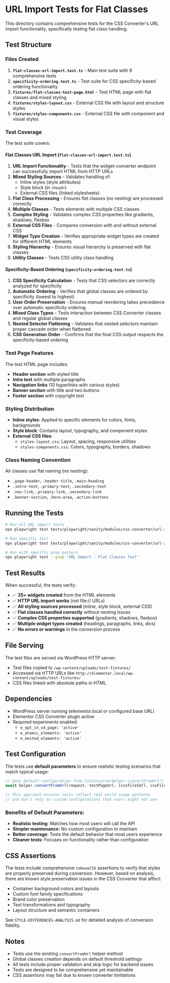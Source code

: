 # URL Import Tests for Flat Classes

This directory contains comprehensive tests for the CSS Converter's URL import functionality, specifically testing flat class handling.

## Test Structure

### Files Created

1. **`flat-classes-url-import.test.ts`** - Main test suite with 9 comprehensive tests
2. **`specificity-ordering.test.ts`** - Test suite for CSS specificity-based ordering functionality
3. **`fixtures/flat-classes-test-page.html`** - Test HTML page with flat classes and mixed styling
4. **`fixtures/styles-layout.css`** - External CSS file with layout and structure styles
5. **`fixtures/styles-components.css`** - External CSS file with component and visual styles

### Test Coverage

The test suite covers:

#### Flat Classes URL Import (`flat-classes-url-import.test.ts`)
1. **URL Import Functionality** - Tests that the widget-converter endpoint can successfully import HTML from HTTP URLs
2. **Mixed Styling Sources** - Validates handling of:
   - Inline styles (style attributes)
   - Style block (in `<head>`)
   - External CSS files (linked stylesheets)
3. **Flat Class Processing** - Ensures flat classes (no nesting) are processed correctly
4. **Multiple Classes** - Tests elements with multiple CSS classes
5. **Complex Styling** - Validates complex CSS properties like gradients, shadows, flexbox
6. **External CSS Files** - Compares conversion with and without external CSS
7. **Widget Type Creation** - Verifies appropriate widget types are created for different HTML elements
8. **Styling Hierarchy** - Ensures visual hierarchy is preserved with flat classes
9. **Utility Classes** - Tests CSS utility class handling

#### Specificity-Based Ordering (`specificity-ordering.test.ts`)
1. **CSS Specificity Calculation** - Tests that CSS selectors are correctly analyzed for specificity
2. **Automatic Ordering** - Verifies that global classes are ordered by specificity (lowest to highest)
3. **User Order Preservation** - Ensures manual reordering takes precedence over automatic specificity ordering
4. **Mixed Class Types** - Tests interaction between CSS Converter classes and regular global classes
5. **Nested Selector Flattening** - Validates that nested selectors maintain proper cascade order when flattened
6. **CSS Generation Order** - Confirms that the final CSS output respects the specificity-based ordering

### Test Page Features

The test HTML page includes:

- **Header section** with styled title
- **Intro text** with multiple paragraphs
- **Navigation links** (10 hyperlinks with various styles)
- **Banner section** with title and two buttons
- **Footer section** with copyright text

### Styling Distribution

- **Inline styles**: Applied to specific elements for colors, fonts, backgrounds
- **Style block**: Contains layout, typography, and component styles
- **External CSS files**:
  - `styles-layout.css`: Layout, spacing, responsive utilities
  - `styles-components.css`: Colors, typography, borders, shadows

### Class Naming Convention

All classes use flat naming (no nesting):
- `.page-header`, `.header-title`, `.main-heading`
- `.intro-text`, `.primary-text`, `.secondary-text`
- `.nav-link`, `.primary-link`, `.secondary-link`
- `.banner-section`, `.hero-area`, `.action-buttons`

## Running the Tests

```bash
# Run all URL import tests
npx playwright test tests/playwright/sanity/modules/css-converter/url-imports/

# Run specific test
npx playwright test tests/playwright/sanity/modules/css-converter/url-imports/flat-classes-url-import.test.ts

# Run with specific grep pattern
npx playwright test --grep "URL Import - Flat Classes Test"
```

## Test Results

When successful, the tests verify:

- ✅ **35+ widgets created** from the HTML elements
- ✅ **HTTP URL import works** (not file:// URLs)
- ✅ **All styling sources processed** (inline, style block, external CSS)
- ✅ **Flat classes handled correctly** without nesting issues
- ✅ **Complex CSS properties supported** (gradients, shadows, flexbox)
- ✅ **Multiple widget types created** (headings, paragraphs, links, divs)
- ✅ **No errors or warnings** in the conversion process

## File Serving

The test files are served via WordPress HTTP server:
- Test files copied to `/wp-content/uploads/test-fixtures/`
- Accessed via HTTP URLs like `http://elementor.local/wp-content/uploads/test-fixtures/`
- CSS files linked with absolute paths in HTML

## Dependencies

- WordPress server running (elementor.local or configured base URL)
- Elementor CSS Converter plugin active
- Required experiments enabled:
  - `e_opt_in_v4_page: 'active'`
  - `e_atomic_elements: 'active'`
  - `e_nested_elements: 'active'`

## Test Configuration

The tests use **default parameters** to ensure realistic testing scenarios that match typical usage:

```typescript
// Uses default configuration from CssConverterHelper.convertFromUrl()
await helper.convertFromUrl(request, testPageUrl, [cssFile1Url, cssFile2Url]);

// This approach ensures tests reflect real-world usage patterns
// and don't rely on custom configurations that users might not use
```

### Benefits of Default Parameters:
- **Realistic testing**: Matches how most users will call the API
- **Simpler maintenance**: No custom configuration to maintain  
- **Better coverage**: Tests the default behavior that most users experience
- **Cleaner tests**: Focuses on functionality rather than configuration

## CSS Assertions

The tests include comprehensive `toHaveCSS` assertions to verify that styles are properly preserved during conversion. However, based on analysis, there are known style preservation issues in the CSS Converter that affect:

- Container background colors and layouts
- Custom font family specifications
- Brand color preservation
- Text transformations and typography
- Layout structure and semantic containers

See `STYLE-DIFFERENCES-ANALYSIS.md` for detailed analysis of conversion fidelity.

## Notes

- Tests use the existing `convertFromUrl` helper method
- Global classes creation depends on default threshold settings
- All tests include proper validation and skip logic for backend issues
- Tests are designed to be comprehensive yet maintainable
- CSS assertions may fail due to known converter limitations

